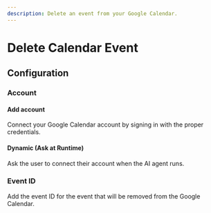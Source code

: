 ```yaml
---
description: Delete an event from your Google Calendar.
---
```


# Delete Calendar Event

## Configuration

### Account

#### Add account&#x20;

Connect your Google Calendar account by signing in with the proper credentials.

#### Dynamic (Ask at Runtime)

Ask the user to connect their account when the AI agent runs.&#x20;

### Event ID

Add the event ID for the event that will be removed from the Google Calendar.&#x20;
